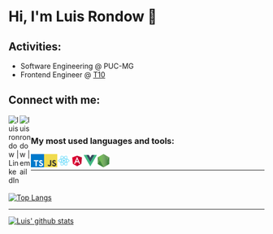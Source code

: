 # Hi, I'm Luis Rondow 👋

## Activities:

- Software Engineering @ PUC-MG
- Frontend Engineer @ [T10](https://t10.digital/)

## Connect with me:

[<img align="left" alt="luis rondow | LinkedIn" width="22px" src="https://cdn.jsdelivr.net/npm/simple-icons@v3/icons/linkedin.svg" />](https://www.linkedin.com/in/luisrondow/)
[<img align="left" alt="luis rondow | email" width="22px" src="https://cdn.jsdelivr.net/npm/simple-icons@3.4.0/icons/mail-dot-ru.svg" />](mailto:luiseduardorondow@gmail.com)

</br>

### My most used languages and tools:
<img align="left" alt="TypeScript" width="26px" src="https://raw.githubusercontent.com/github/explore/80688e429a7d4ef2fca1e82350fe8e3517d3494d/topics/typescript/typescript.png" />
<img align="left" alt="JavaScript" width="26px" src="https://raw.githubusercontent.com/github/explore/80688e429a7d4ef2fca1e82350fe8e3517d3494d/topics/javascript/javascript.png" />
<img align="left" alt="React" width="26px" src="https://raw.githubusercontent.com/github/explore/80688e429a7d4ef2fca1e82350fe8e3517d3494d/topics/react/react.png" />
<img align="left" alt="Angular" width="26px" src="https://raw.githubusercontent.com/github/explore/80688e429a7d4ef2fca1e82350fe8e3517d3494d/topics/angular/angular.png" />
<img align="left" alt="Vue" width="26px" src="https://raw.githubusercontent.com/github/explore/80688e429a7d4ef2fca1e82350fe8e3517d3494d/topics/vue/vue.png" />
<img align="left" alt="Node.js" width="26px" src="https://raw.githubusercontent.com/github/explore/80688e429a7d4ef2fca1e82350fe8e3517d3494d/topics/nodejs/nodejs.png" />

</br>

---

</br>

[![Top Langs](https://github-readme-stats.vercel.app/api/top-langs/?username=luisrondow&layout=compact&hide=c)](https://github.com/luisrondow/github-readme-stats)

---

[![Luis' github stats](https://github-readme-stats.vercel.app/api?username=luisrondow&count_private=true)](https://github.com/luisrondow/github-readme-stats)
